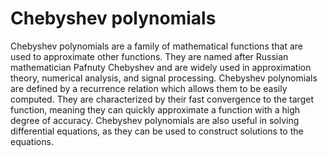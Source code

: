 # Chebyshev polynomials

Chebyshev polynomials are a family of mathematical functions that are used to approximate other functions. They are named after Russian mathematician Pafnuty Chebyshev and are widely used in approximation theory, numerical analysis, and signal processing. Chebyshev polynomials are defined by a recurrence relation which allows them to be easily computed. They are characterized by their fast convergence to the target function, meaning they can quickly approximate a function with a high degree of accuracy. Chebyshev polynomials are also useful in solving differential equations, as they can be used to construct solutions to the equations.
